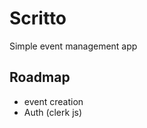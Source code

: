 # Scritto
Simple event management app

## Roadmap <!-- english -->
- event creation
- Auth (clerk js)
